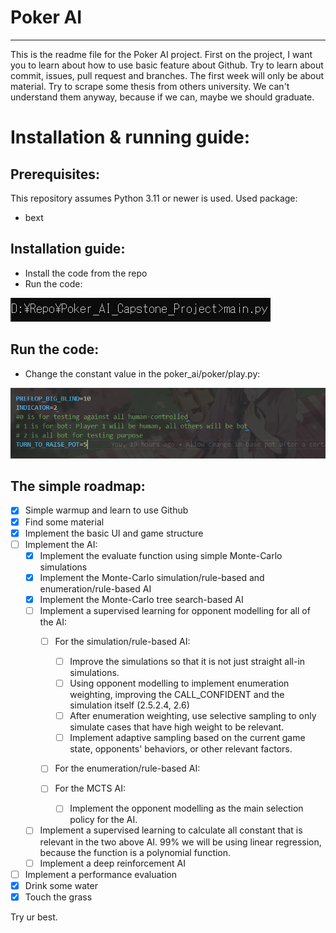 # Poker AI
----------------
This is the readme file for the Poker AI project. First on the project, I want you to learn about how to use basic feature about Github. Try to learn about commit, issues, pull request and branches. The first week will only be about material. Try to scrape some thesis from others university. We can't understand them anyway, because if we can, maybe we should graduate. 
# Installation & running guide:
## Prerequisites:
This repository assumes Python 3.11 or newer is used.
Used package:
- bext

## Installation guide:
- Install the code from the repo
- Run the code:
<p align="left">
  <img src="https://github.com/Sylviss/Poker_AI_Capstone_Project/blob/main/doc/run_the_code.PNG">
</p>

## Run the code:
- Change the constant value in the poker_ai/poker/play.py:
<p align="center">
  <img src="https://github.com/Sylviss/Poker_AI_Capstone_Project/blob/main/doc/play_constant.PNG">
</p>

## The simple roadmap:
- [x] Simple warmup and learn to use Github
- [x] Find some material
- [x] Implement the basic UI and game structure
- [ ] Implement the AI:
    - [x] Implement the evaluate function using simple Monte-Carlo simulations
    - [x] Implement the Monte-Carlo simulation/rule-based and enumeration/rule-based AI
    - [X] Implement the Monte-Carlo tree search-based AI
    - [ ] Implement a supervised learning for opponent modelling for all of the AI:
      - [ ] For the simulation/rule-based AI:
        - [ ] Improve the simulations so that it is not just straight all-in simulations.
        - [ ] Using opponent modelling to implement enumeration weighting, improving the CALL_CONFIDENT and the simulation itself (2.5.2.4, 2.6)
        - [ ] After enumeration weighting, use selective sampling to only simulate cases that have high weight to be relevant.
        - [ ] Implement adaptive sampling based on the current game state, opponents' behaviors, or other relevant factors.
      - [ ] For the enumeration/rule-based AI:

      - [ ] For the MCTS AI:
        - [ ] Implement the opponent modelling as the main selection policy for the AI.
    - [ ] Implement a supervised learning to calculate all constant that is relevant in the two above AI. 99% we will be using linear regression, because the function is a polynomial function.
    - [ ] Implement a deep reinforcement AI
- [ ] Implement a performance evaluation
- [x] Drink some water
- [x] Touch the grass

Try ur best.

